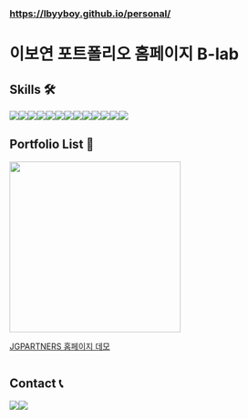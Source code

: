 ### https://lbyyboy.github.io/personal/

# 이보연 포트폴리오 홈페이지 B-lab

## Skills  🛠
<div style="display:flex; flex-direction:row;">
    <img src="https://img.shields.io/badge/html5-E34F26?style=for-the-badge&logo=html5&logoColor=white">
    <img src="https://img.shields.io/badge/css3-1572B6?style=for-the-badge&logo=css3&logoColor=white">
    <img src="https://img.shields.io/badge/jquery-0769AD?style=for-the-badge&logo=jquery&logoColor=white">
    <img src="https://img.shields.io/badge/visual studio code-007ACC?style=for-the-badge&logo=visualstudiocode&logoColor=white">
    <img src="https://img.shields.io/badge/sass-CC6699?style=for-the-badge&logo=sass&logoColor=white">
    <br>
    <img src="https://img.shields.io/badge/adobe photoshop-31A8FF?style=for-the-badge&logo=adobephotoshop&logoColor=white">
    <img src="https://img.shields.io/badge/adobe xd-FF61F6?style=for-the-badge&logo=adobexd&logoColor=white">
    <img src="https://img.shields.io/badge/adobe dreamweaver-FF61F6?style=for-the-badge&logo=adobedreamweaver&logoColor=white">
    <img src="https://img.shields.io/badge/figma-F24E1E?style=for-the-badge&logo=figma&logoColor=white">
    <br>
    <img src="https://img.shields.io/badge/adobe illustrator-FF9A00?style=flat-square&logo=adobeillustrator&logoColor=white">
    <img src="https://img.shields.io/badge/adobe premierepro-9999FF?style=flat-square&logo=adobepremierepro&logoColor=white">
    <img src="https://img.shields.io/badge/adobe aftereffects-9999FF?style=flat-square&logo=adobeaftereffects&logoColor=white">
    <img src="https://img.shields.io/badge/adobe indesign-FF3366?style=flat-square&logo=adobeindesign&logoColor=white">
</div>

## Portfolio List 📃
<div style="display:flex; flex-direction:row;">
    <a href="https://lbyyboy.github.io/personal/contents/portfolio/web-01.html" style="display:flex; flex-direction:column;">
        <img src="https://lbyyboy.github.io/personal/img/web-01-thumbnail.jpg" width="300px">
        <p>JGPARTNERS 홈페이지 데모</p>
    </a>
</div>

## Contact 📞
<div style="display:flex; flex-direction:row;">
    <a href="mailto:lbyyboy@gmail.com">
        <img src="https://img.shields.io/badge/gmail-EA4335?style=for-the-badge&logo=gmail&logoColor=white">
    </a>
    <a href="https://www.instagram.com/b_lab_folio/">
        <img src="https://img.shields.io/badge/instagraml-E4405F?style=for-the-badge&logo=instagram&logoColor=white">
    </a>
</div>

